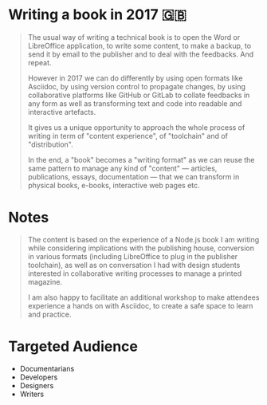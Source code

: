 
# Writing a book in 2017 🇬🇧

> The usual way of writing a technical book is to open the Word or LibreOffice application, to write some content, to make a backup, to send it by email to the publisher and to deal with the feedbacks. And repeat.
> 
> However in 2017 we can do differently by using open formats like Asciidoc, by using version control to propagate changes, by using collaborative platforms like GitHub or GitLab to collate feedbacks in any form as well as transforming text and code into readable and interactive artefacts.
> 
> It gives us a unique opportunity to approach the whole process of writing in term of "content experience", of "toolchain" and of "distribution".
> 
> In the end, a "book" becomes a "writing format" as we can reuse the same pattern to manage any kind of "content" — articles, publications, essays, documentation — that we can transform in physical books, e-books, interactive web pages etc.

# Notes

> The content is based on the experience of a Node.js book I am writing while considering implications with the publishing house, conversion in various formats (including LibreOffice to plug in the publisher toolchain), as well as on conversation I had with design students interested in collaborative writing processes to manage a printed magazine.
> 
> I am also happy to facilitate an additional workshop to make attendees experience a hands on with Asciidoc, to create a safe space to learn and practice.

# Targeted Audience

- Documentarians
- Developers
- Designers
- Writers
